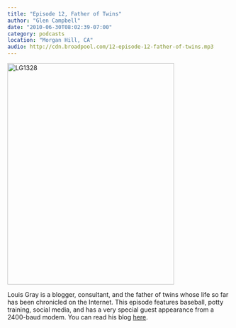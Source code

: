 ```yaml
---
title: "Episode 12, Father of Twins"
author: "Glen Campbell"
date: "2010-06-30T08:02:39-07:00"
category: podcasts
location: "Morgan Hill, CA"
audio: http://cdn.broadpool.com/12-episode-12-father-of-twins.mp3
---
```


<a href="http://www.flickr.com/photos/gecampbell/8585814671/" title="LG1328 by gecampbell, on Flickr"><img src="http://farm9.staticflickr.com/8386/8585814671_41f6876dfd.jpg" width="376" height="500" alt="LG1328"></a>

Louis Gray is a blogger, consultant, and the father of twins whose life so far has been chronicled on the Internet. This episode features baseball, potty training, social media, and has a very special guest appearance from a 2400-baud modem. You can read his blog [here](http://louisgray.com/).

